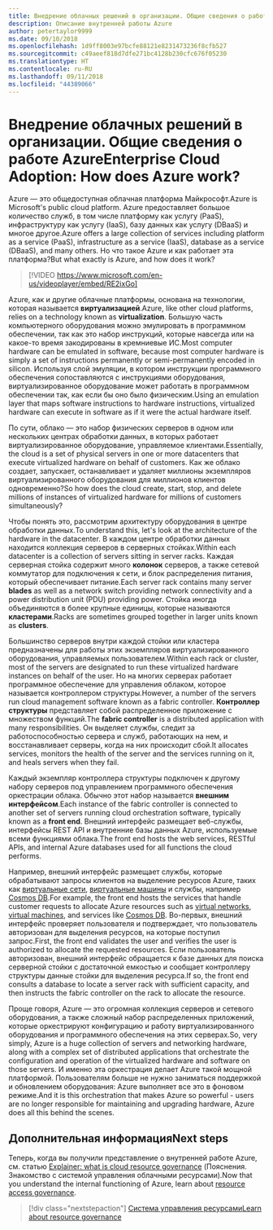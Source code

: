 ```yaml
---
title: Внедрение облачных решений в организации. Общие сведения о работе Azure
description: Описание внутренней работы Azure
author: petertaylor9999
ms.date: 09/10/2018
ms.openlocfilehash: 1d9ff8003e97bcfe88121e8231473236f8cfb527
ms.sourcegitcommit: c49aeef818d7dfe271bc4128b230cfc676f05230
ms.translationtype: HT
ms.contentlocale: ru-RU
ms.lasthandoff: 09/11/2018
ms.locfileid: "44389066"
---
```

# <a name="enterprise-cloud-adoption-how-does-azure-work"></a><span data-ttu-id="3048b-103">Внедрение облачных решений в организации. Общие сведения о работе Azure</span><span class="sxs-lookup"><span data-stu-id="3048b-103">Enterprise Cloud Adoption: How does Azure work?</span></span>

<span data-ttu-id="3048b-104">Azure — это общедоступная облачная платформа Майкрософт.</span><span class="sxs-lookup"><span data-stu-id="3048b-104">Azure is Microsoft's public cloud platform.</span></span> <span data-ttu-id="3048b-105">Azure предоставляет большое количество служб, в том числе платформу как услугу (PaaS), инфраструктуру как услугу (IaaS), базу данных как услугу (DBaaS) и многое другое.</span><span class="sxs-lookup"><span data-stu-id="3048b-105">Azure offers a large collection of services including platform as a service (PaaS), infrastructure as a service (IaaS), database as a service (DBaaS), and many others.</span></span> <span data-ttu-id="3048b-106">Но что такое Azure и как работает эта платформа?</span><span class="sxs-lookup"><span data-stu-id="3048b-106">But what exactly is Azure, and how does it work?</span></span>

> [!VIDEO https://www.microsoft.com/en-us/videoplayer/embed/RE2ixGo] 

<span data-ttu-id="3048b-107">Azure, как и другие облачные платформы, основана на технологии, которая называется **виртуализацией**.</span><span class="sxs-lookup"><span data-stu-id="3048b-107">Azure, like other cloud platforms, relies on a technology known as **virtualization**.</span></span> <span data-ttu-id="3048b-108">Большую часть компьютерного оборудования можно эмулировать в программном обеспечении, так как это набор инструкций, которые навсегда или на какое-то время закодированы в кремниевые ИС.</span><span class="sxs-lookup"><span data-stu-id="3048b-108">Most computer hardware can be emulated in software, because most computer hardware is simply a set of instructions permanently or semi-permanently encoded in silicon.</span></span> <span data-ttu-id="3048b-109">Используя слой эмуляции, в котором инструкции программного обеспечения сопоставляются с инструкциями оборудования, виртуализированное оборудование может работать в программном обеспечении так, как если бы оно было физическим.</span><span class="sxs-lookup"><span data-stu-id="3048b-109">Using an emulation layer that maps software instructions to hardware instructions, virtualized hardware can execute in software as if it were the actual hardware itself.</span></span>

<span data-ttu-id="3048b-110">По сути, облако — это набор физических серверов в одном или нескольких центрах обработки данных, в которых работает виртуализированное оборудование, управляемое клиентами.</span><span class="sxs-lookup"><span data-stu-id="3048b-110">Essentially, the cloud is a set of physical servers in one or more datacenters that execute virtualized hardware on behalf of customers.</span></span> <span data-ttu-id="3048b-111">Как же облако создает, запускает, останавливает и удаляет миллионы экземпляров виртуализированного оборудования для миллионов клиентов одновременно?</span><span class="sxs-lookup"><span data-stu-id="3048b-111">So how does the cloud create, start, stop, and delete millions of instances of virtualized hardware for millions of customers simultaneously?</span></span>

<span data-ttu-id="3048b-112">Чтобы понять это, рассмотрим архитектуру оборудования в центре обработки данных.</span><span class="sxs-lookup"><span data-stu-id="3048b-112">To understand this, let's look at the architecture of the hardware in the datacenter.</span></span>  <span data-ttu-id="3048b-113">В каждом центре обработки данных находится коллекция серверов в серверных стойках.</span><span class="sxs-lookup"><span data-stu-id="3048b-113">Within each datacenter is a collection of servers sitting in server racks.</span></span> <span data-ttu-id="3048b-114">Каждая серверная стойка содержит много **колонок** серверов, а также сетевой коммутатор для подключения к сети, и блок распределения питания, который обеспечивает питание.</span><span class="sxs-lookup"><span data-stu-id="3048b-114">Each server rack contains many server **blades** as well as a network switch providing network connectivity and a power distribution unit (PDU) providing power.</span></span> <span data-ttu-id="3048b-115">Стойка иногда объединяются в более крупные единицы, которые называются **кластерами**.</span><span class="sxs-lookup"><span data-stu-id="3048b-115">Racks are sometimes grouped together in larger units known as **clusters**.</span></span> 

<span data-ttu-id="3048b-116">Большинство серверов внутри каждой стойки или кластера предназначены для работы этих экземпляров виртуализированного оборудования, управляемых пользователем.</span><span class="sxs-lookup"><span data-stu-id="3048b-116">Within each rack or cluster, most of the servers are designated to run these virtualized hardware instances on behalf of the user.</span></span> <span data-ttu-id="3048b-117">Но на многих серверах работает программное обеспечение для управления облаком, которое называется контроллером структуры.</span><span class="sxs-lookup"><span data-stu-id="3048b-117">However, a number of the servers run cloud management software known as a fabric controller.</span></span> <span data-ttu-id="3048b-118">**Контроллер структуры** представляет собой распределенное приложение с множеством функций.</span><span class="sxs-lookup"><span data-stu-id="3048b-118">The **fabric controller** is a distributed application with many responsibilities.</span></span> <span data-ttu-id="3048b-119">Он выделяет службы, следит за работоспособностью сервера и служб, работающих на нем, и восстанавливает серверы, когда на них происходит сбой.</span><span class="sxs-lookup"><span data-stu-id="3048b-119">It allocates services, monitors the health of the server and the services running on it, and heals servers when they fail.</span></span>

<span data-ttu-id="3048b-120">Каждый экземпляр контроллера структуры подключен к другому набору серверов под управлением программного обеспечения оркестрации облака. Обычно этот набор называется **внешним интерфейсом**.</span><span class="sxs-lookup"><span data-stu-id="3048b-120">Each instance of the fabric controller is connected to another set of servers running cloud orchestration software, typically known as a **front end**.</span></span> <span data-ttu-id="3048b-121">Внешний интерфейс размещает веб-службы, интерфейсы REST API и внутренние базы данных Azure, используемые всеми функциями облака.</span><span class="sxs-lookup"><span data-stu-id="3048b-121">The front end hosts the web services, RESTful APIs, and internal Azure databases used for all functions the cloud performs.</span></span> 

<span data-ttu-id="3048b-122">Например, внешний интерфейс размещает службы, которые обрабатывают запросы клиентов на выделение ресурсов Azure, таких как [виртуальные сети][vnet], [виртуальные машины][vms] и службы, например [Cosmos DB][cosmosdb].</span><span class="sxs-lookup"><span data-stu-id="3048b-122">For example, the front end hosts the services that handle customer requests to allocate Azure resources such as [virtual networks][vnet], [virtual machines][vms], and services like [Cosmos DB][cosmosdb].</span></span> <span data-ttu-id="3048b-123">Во-первых, внешний интерфейс проверяет пользователя и подтверждает, что пользователь авторизован для выделения ресурсов, на которые поступил запрос.</span><span class="sxs-lookup"><span data-stu-id="3048b-123">First, the front end validates the user and verifies the user is authorized to allocate the requested resources.</span></span> <span data-ttu-id="3048b-124">Если пользователь авторизован, внешний интерфейс обращается к базе данных для поиска серверной стойки с достаточной емкостью и сообщает контроллеру структуры данные стойки для выделения ресурса.</span><span class="sxs-lookup"><span data-stu-id="3048b-124">If so, the front end consults a database to locate a server rack with sufficient capacity, and then instructs the fabric controller on the rack to allocate the resource.</span></span>

<span data-ttu-id="3048b-125">Проще говоря, Azure — это огромная коллекция серверов и сетевого оборудования, а также сложный набор распределенных приложений, которые оркестрируют конфигурацию и работу виртуализированного оборудования и программного обеспечения на этих серверах.</span><span class="sxs-lookup"><span data-stu-id="3048b-125">So, very simply, Azure is a huge collection of servers and networking hardware, along with a complex set of distributed applications that orchestrate the configuration and operation of the virtualized hardware and software on those servers.</span></span> <span data-ttu-id="3048b-126">И именно эта оркестрация делает Azure такой мощной платформой. Пользователям больше не нужно заниматься поддержкой и обновлением оборудования: Azure выполняет все это в фоновом режиме.</span><span class="sxs-lookup"><span data-stu-id="3048b-126">And it is this orchestration that makes Azure so powerful - users are no longer responsible for maintaining and upgrading hardware, Azure does all this behind the scenes.</span></span> 

## <a name="next-steps"></a><span data-ttu-id="3048b-127">Дополнительная информация</span><span class="sxs-lookup"><span data-stu-id="3048b-127">Next steps</span></span>

<span data-ttu-id="3048b-128">Теперь, когда вы получили представление о внутренней работе Azure, см. статью [Explainer: what is cloud resource governance](what-is-governance.md) (Пояснения. Знакомство с системой управления облачными ресурсами).</span><span class="sxs-lookup"><span data-stu-id="3048b-128">Now that you understand the internal functioning of Azure, learn about [resource access governance](what-is-governance.md).</span></span> 

> [!div class="nextstepaction"]
> [<span data-ttu-id="3048b-129">Система управления ресурсами</span><span class="sxs-lookup"><span data-stu-id="3048b-129">Learn about resource governance</span></span>](what-is-governance.md)

<!-- Links -->

[cosmosdb]: /azure/cosmos-db/introduction
[docs-add-users-to-aad]: /azure/active-directory/add-users-azure-active-directory?toc=/azure/architecture/cloud-adoption-guide/toc.json
[vms]: /azure/virtual-machines/
[vnet]: /azure/virtual-network/virtual-networks-overview
